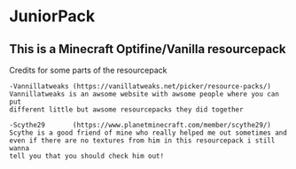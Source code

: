 # JuniorPack

## This is a Minecraft Optifine/Vanilla resourcepack

Credits for some parts of the resourcepack

	-Vannillatweaks (https://vanillatweaks.net/picker/resource-packs/)
	Vannillatweaks is an awsome website with awsome people where you can put
	different little but awsome resourcepacks they did together

	-Scythe29       (https://www.planetminecraft.com/member/scythe29/)
	Scythe is a good friend of mine who really helped me out sometimes and
	even if there are no textures from him in this resourcepack i still wanna
	tell you that you should check him out!